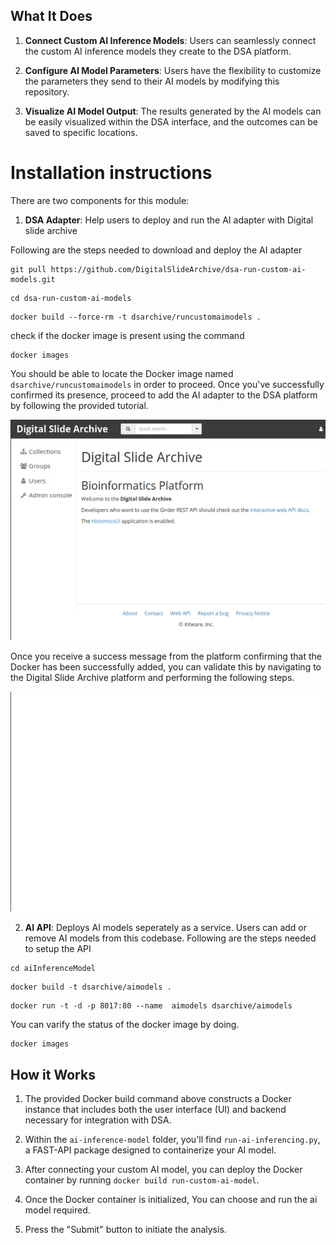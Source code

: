 
## What It Does

1. **Connect Custom AI Inference Models**: Users can seamlessly connect the custom AI inference models they create to the DSA platform.

2. **Configure AI Model Parameters**: Users have the flexibility to customize the parameters they send to their AI models by modifying this repository.

3. **Visualize AI Model Output**: The results generated by the AI models can be easily visualized within the DSA interface, and the outcomes can be saved to specific locations.

# Installation instructions

There are two components for this module:

1. **DSA Adapter**: Help users to deploy and run the AI adapter with Digital slide archive

Following are the steps needed to download and deploy the AI adapter

```shell
git pull https://github.com/DigitalSlideArchive/dsa-run-custom-ai-models.git
```
```shell
cd dsa-run-custom-ai-models
```
```shell
docker build --force-rm -t dsarchive/runcustomaimodels .
```
check if the docker image is present using the command
```shell
docker images
```
You should be able to locate the Docker image named `dsarchive/runcustomaimodels` in order to proceed. Once you've successfully confirmed its presence, proceed to add the AI adapter to the DSA platform by following the provided tutorial.

![Add AI adapter](./docs/media/add-docker-to-dsa.gif)

Once you receive a success message from the platform confirming that the Docker has been successfully added, you can validate this by navigating to the Digital Slide Archive platform and performing the following steps.

![Varify AI adapter](./docs/media/show-histomicstk.gif)


2. **AI API**: Deploys AI models seperately as a service. Users can add or remove AI models from this codebase.
Following are the steps needed to setup the API

```shell
cd aiInferenceModel
```

```shell
docker build -t dsarchive/aimodels .
```

```shell
docker run -t -d -p 8017:80 --name  aimodels dsarchive/aimodels 
```

You can varify the status of the docker image by doing.
```shell
docker images
```

## How it Works

1. The provided Docker build command above constructs a Docker instance that includes both the user interface (UI) and backend necessary for integration with DSA.

2. Within the `ai-inference-model` folder, you'll find `run-ai-inferencing.py`, a FAST-API package designed to containerize your AI model.

3. After connecting your custom AI model, you can deploy the Docker container by running `docker build run-custom-ai-model`.

4. Once the Docker container is initialized, You can choose and run the ai model required.

5. Press the "Submit" button to initiate the analysis.
